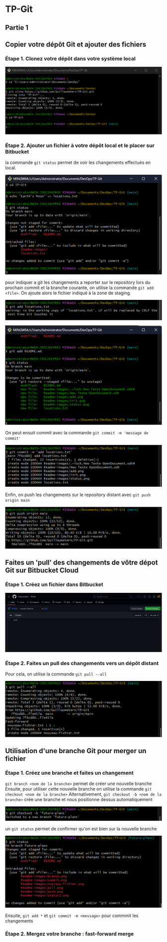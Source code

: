 # TP-Git

## Partie 1
## Copier votre dépôt Git et ajouter des fichiers 
### Étape 1. Clonez votre dépôt dans votre système local

![image info](./Readme-images/init.png)



### Étape 2. Ajouter un fichier à votre dépôt local et le placer sur Bitbucket


la commande `git status` permet de voir les changements effectués en local.

![image info](./Readme-images/status.png)


pour indiquer a git les changements a reporter sur le repository lors du prochain commit et la branche courante, on utilise la commande `git add <file>`.
On ajoute alors le fichier indiqué à la zone de staging.

![image info](./Readme-images/add.png)

![image info](./Readme-images/status2.png)


On peut ensuit commit avec la commande `git commit -m 'message de commit'`

![image info](./Readme-images/commit.png)


Enfin, on push les changements sur le repository distant avec `git push origin main`

![image info](./Readme-images/push.png)


## Faites un 'pull' des changements de vôtre dépot Git sur Bitbucket Cloud 
### Étape 1. Créez un fichier dans Bitbucket 

![image info](./Readme-images/nouveau-fichier.png)


### Étape 2. Faites un pull des changements vers un dépôt distant 

Pour cela, on utilise la commande `git pull --all`

![image info](./Readme-images/pull.png)


## Utilisation d'une branche Git pour merger un fichier 
### Étape 1. Créez une branche et faites un changement 

`git branch <nom de la branche>` permet de créer une nouvelle branche
Ensuite, pour utiliser cette nouvelle branche on utilise la commande `git checkout <nom de la branche>`
Alternativement, `git checkout -b <nom de la branche>` crée une branche et nous positionne dessus automatiquement

![image info](./Readme-images/branch.png)

un `git status` permet de confirmer qu'on est bien sur la nouvelle branche

![image info](./Readme-images/status3.png)

Ensuite, `git add *` et `git commit -m <message>` pour commmit les changements


### Étape 2. Mergez votre branche : fast-forward merge 


